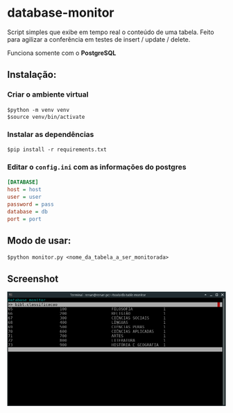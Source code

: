 # database-monitor

Script simples que exibe em tempo real o conteúdo de uma tabela. Feito para agilizar a conferência em testes de insert / update / delete.

Funciona somente com o **PostgreSQL**

## Instalação:
### Criar o ambiente virtual
```shell
$python -m venv venv
$source venv/bin/activate
```

### Instalar as dependências
```shell
$pip install -r requirements.txt
```

### Editar o `config.ini` com as informações do postgres
```ini
[DATABASE]
host = host
user = user
password = pass
database = db
port = port
```

## Modo de usar:
```shell
$python monitor.py <nome_da_tabela_a_ser_monitorada>
```

## Screenshot

![screenshot](https://github.com/Doc-McCoy/database-monitor/blob/master/screenshot.png)
